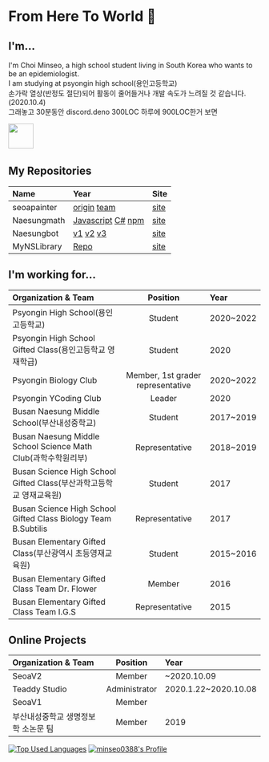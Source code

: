# From Here To World 👋
## I'm...
I'm Choi Minseo, a high school student living in South Korea who wants to be an epidemiologist.\
I am studying at psyongin high school(용인고등학교)\
손가락 열상(반정도 절단)되어 활동이 줄어들거나 개발 속도가 느려질 것 같습니다.(2020.10.4)\
그래놓고 30분동안 discord.deno 300LOC 하루에 900LOC한거 보면

<a href="https://sourcerer.io/minseo0388"><img src="https://avatars2.githubusercontent.com/u/42634731?v=4" height="50px" width="50px" alt=""/></a>
<a href="https://sourcerer.io/minseo0388"><img src="https://img.shields.io/badge/JavaScript-480%20commits-orange.svg" alt=""></a>
<a href="https://sourcerer.io/minseo0388"><img src="https://img.shields.io/badge/HTML-156%20commits-orange.svg" alt=""></a>
<a href="https://sourcerer.io/minseo0388"><img src="https://img.shields.io/badge/DOS Batch-37%20commits-orange.svg" alt=""></a>
<a href="https://sourcerer.io/minseo0388"><img src="https://img.shields.io/badge/C-28%20commits-orange.svg" alt=""></a>
<a href="https://sourcerer.io/minseo0388"><img src="https://img.shields.io/badge/TypeScript-12%20commits-orange.svg" alt=""></a>
<a href="https://sourcerer.io/minseo0388"><img src="https://img.shields.io/badge/C++++-7%20commits-orange.svg" alt=""></a>

## My Repositories
| Name | Year | Site |
|:-------------------- |:-------- |:-------- |
| seoapainter | [origin](https://github.com/minseo0388/seoapainter) [team](https://github.com/seoaapp/seoapainter) | [site](https://seoa.ga)
| Naesungmath | [Javascript](https://github.com/minseo0388/Naesungmath) [C#](https://github.com/minseo0388/naesungmath-cs) [npm](https://npmjs.com/package/Naesungmath) | [site](https://mynslab.net/naesungmath)
| Naesungbot | [v1](https://github.com/minseo0388/Naesungbot-v1) [v2](https://github.com/minseo0388/Naesungbot-v2) [v3](https://github.com/minseo0388/Naesungbot-v3)| [site](https://github.com/minseo0388/NaesungbotPage)
| MyNSLibrary | [Repo](https://github.com/minseo0388/naesunglibrary) | [site](https://mynslab.net/library)
## I'm working for...
| Organization & Team  | Position | Year                                                                                 |
|:-------------------- |:--------:|:------ |
| Psyongin High School(용인고등학교)     | Student | 2020~2022
| Psyongin High School Gifted Class(용인고등학교 영재학급) | Student | 2020
| Psyongin Biology Club | Member, 1st grader representative | 2020~2022
| Psyongin YCoding Club | Leader | 2020
| Busan Naesung Middle School(부산내성중학교) | Student | 2017~2019
| Busan Naesung Middle School Science Math Club(과학수학원리부) | Representative | 2018~2019
| Busan Science High School Gifted Class(부산과학고등학교 영재교육원) | Student | 2017
| Busan Science High School Gifted Class Biology Team B.Subtilis | Representative | 2017
| Busan Elementary Gifted Class(부산광역시 초등영재교육원) | Student | 2015~2016
| Busan Elementary Gifted Class Team Dr. Flower | Member | 2016
| Busan Elementary Gifted Class Team I.G.S | Representative | 2015
## Online Projects
| Organization & Team | Position | Year
|:-------------------- |:--------:|:------ |
| SeoaV2 | Member | ~2020.10.09
| Teaddy Studio | Administrator | 2020.1.22~2020.10.08
| SeoaV1 | Member | 
| 부산내성중학교 생명정보학 소논문 팀 | Member | 2019

[![Top Used Languages](https://github-readme-stats.vercel.app/api/top-langs/?username=minseo0388&hide_border=true)](https://github.com/minseo0388)
[![minseo0388's Profile](https://github-readme-stats.vercel.app/api?username=minseo0388&show_icons=true&hide_border=true)](https://github.com/minseo0388)
